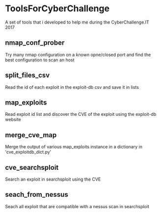 # ToolsForCyberChallenge
A set of tools that i developed to help me during the CyberChallenge.IT 2017

## nmap_conf_prober
Try many nmap configuration on a known opne/closed port and find the best configuration to scan an host

## split_files_csv
Read the id of each exploit in the exploit-db csv and save it in lists 

## map_exploits
Read exploit id list and discover the CVE of the exploit using the exploit-db website

## merge_cve_map
Merge the output of various map_exploits instance in a dictionary in 'cve_exploitdb_dict.py'

## cve_searchsploit
Search an exploit in searchsploit using the CVE

## seach_from_nessus
Seach all exploit that are compatible with a nessus scan in searchsploit
